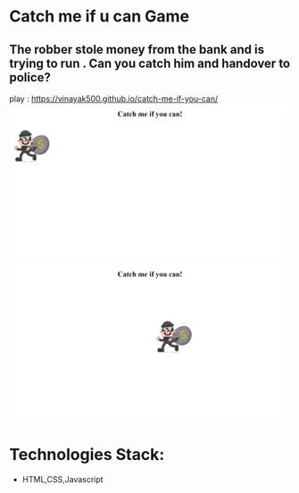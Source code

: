 # Catch me if u can Game

## The robber stole money from the bank and is trying to run . Can you catch him and handover to police?
play : https://vinayak500.github.io/catch-me-if-you-can/
![image 1](project_images/image1.png)
![image 2](project_images/image2.png)


# Technologies Stack:
* HTML,CSS,Javascript
